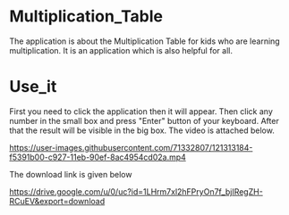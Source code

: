 # Multiplication_Table

The application is about the Multiplication Table for kids who are learning multiplication. It is an application which is also helpful for all.

# Use_it

First you need to click the application then it will appear. Then click any number in the small box and press "Enter" button of your keyboard. After 
that the result will be visible in the big box. The video is attached below.

https://user-images.githubusercontent.com/71332807/121313184-f5391b00-c927-11eb-90ef-8ac4954cd02a.mp4

The download link is given below

https://drive.google.com/u/0/uc?id=1LHrm7xl2hFPryOn7f_bjIRegZH-RCuEV&export=download
